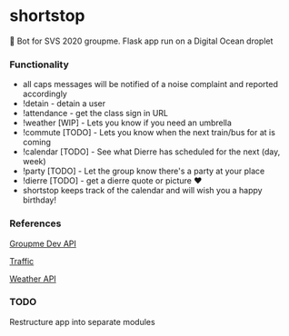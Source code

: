 # shortstop

🤖 Bot for SVS 2020 groupme. Flask app run on a Digital Ocean droplet

### Functionality

- all caps messages will be notified of a noise complaint and reported accordingly
- !detain <user> - detain a user
- !attendance - get the class sign in URL
- !weather [WIP] - Lets you know if you need an umbrella
- !commute [TODO] <transitsystem> <station> - Lets you know when the next train/bus for <transitsystem> at <station> is coming
- !calendar [TODO] <timeframe> - See what Dierre has scheduled for the next <timeframe> (day, week)
- !party [TODO] <room> <timewindow> - Let the group know there's a party at your place
- !dierre [TODO] - get a dierre quote or picture :heart:
- shortstop keeps track of the calendar and will wish you a happy birthday!

### References

[Groupme Dev API](https://dev.groupme.com/)

[Traffic](https://511.org/sites/default/files/pdfs/511%20SF%20Bay%20Open%20Data%20Specification%20-%20Transit.pdf)

[Weather API](https://openweathermap.org/api)


### TODO

Restructure app into separate modules
